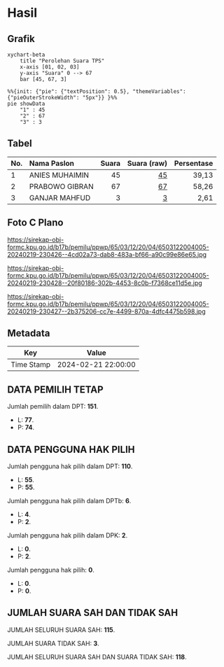 # Hasil

## Grafik

```mermaid
xychart-beta
    title "Perolehan Suara TPS"
    x-axis [01, 02, 03]
    y-axis "Suara" 0 --> 67
    bar [45, 67, 3]
```

```mermaid
%%{init: {"pie": {"textPosition": 0.5}, "themeVariables": {"pieOuterStrokeWidth": "5px"}} }%%
pie showData
    "1" : 45
    "2" : 67
    "3" : 3
```

## Tabel

| No. | Nama Paslon    | Suara | Suara (raw) | Persentase |
|:--- |:-------------- | -----:| -----------:| ----------:|
| 1   | ANIES MUHAIMIN | 45    | [45][p-1]   | 39,13      |
| 2   | PRABOWO GIBRAN | 67    | [67][p-2]   | 58,26      |
| 3   | GANJAR MAHFUD  | 3     | [3][p-3]    | 2,61       |


[p-1]: https://github.com/gigit-pemilu/pemilu-2024-65-kalimantan-utara/blob/main/pilpres/hitung-suara/sub/65-kalimantan-utara/sub/03-nunukan/sub/12-sebatik-tengah/sub/2004-bukit-harapan/sub/005-tps/sub/paslon-1.txt
[p-2]: https://github.com/gigit-pemilu/pemilu-2024-65-kalimantan-utara/blob/main/pilpres/hitung-suara/sub/65-kalimantan-utara/sub/03-nunukan/sub/12-sebatik-tengah/sub/2004-bukit-harapan/sub/005-tps/sub/paslon-2.txt
[p-3]: https://github.com/gigit-pemilu/pemilu-2024-65-kalimantan-utara/blob/main/pilpres/hitung-suara/sub/65-kalimantan-utara/sub/03-nunukan/sub/12-sebatik-tengah/sub/2004-bukit-harapan/sub/005-tps/sub/paslon-3.txt

## Foto C Plano

https://sirekap-obj-formc.kpu.go.id/b17b/pemilu/ppwp/65/03/12/20/04/6503122004005-20240219-230426--4cd02a73-dab8-483a-bf66-a90c99e86e65.jpg

https://sirekap-obj-formc.kpu.go.id/b17b/pemilu/ppwp/65/03/12/20/04/6503122004005-20240219-230428--20f80186-302b-4453-8c0b-f7368ce11d5e.jpg

https://sirekap-obj-formc.kpu.go.id/b17b/pemilu/ppwp/65/03/12/20/04/6503122004005-20240219-230427--2b375206-cc7e-4499-870a-4dfc4475b598.jpg


## Metadata

| Key        | Value               |
| ---------- | ------------------- |
| Time Stamp | 2024-02-21 22:00:00 |


## DATA PEMILIH TETAP

Jumlah pemilih dalam DPT: **151**.
 * L: **77**.
 * P: **74**.

## DATA PENGGUNA HAK PILIH

Jumlah pengguna hak pilih dalam DPT: **110**.
 * L: **55**.
 * P: **55**.

Jumlah pengguna hak pilih dalam DPTb: **6**.
 * L: **4**.
 * P: **2**.

Jumlah pengguna hak pilih dalam DPK: **2**.
 * L: **0**.
 * P: **2**.

Jumlah pengguna hak pilih: **0**.
 * L: **0**.
 * P: **0**.

## JUMLAH SUARA SAH DAN TIDAK SAH

JUMLAH SELURUH SUARA SAH: **115**.

JUMLAH SUARA TIDAK SAH: **3**.

JUMLAH SELURUH SUARA SAH DAN SUARA TIDAK SAH: **118**.


